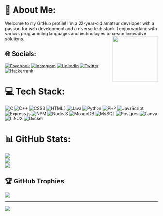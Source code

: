 
# 💫 About Me:
Welcome to my GitHub profile! I'm a 22-year-old amateur developer with a passion for web development and a diverse tech stack. I enjoy working with various programming languages and technologies to create innovative solutions.
<img align="right" height="150" src="https://user-images.githubusercontent.com/74038190/225813708-98b745f2-7d22-48cf-9150-083f1b00d6c9.gif"  />


## 🌐 Socials:
[![Facebook](https://img.shields.io/badge/Facebook-%231877F2.svg?logo=Facebook&logoColor=white)](https://www.facebook.com/vinaygreavson.colaco) [![Instagram](https://img.shields.io/badge/Instagram-%23E4405F.svg?logo=Instagram&logoColor=white)](https://www.instagram.com/vinay_colaco/?utm_source=qr&igshid=MzNlNGNkZWQ4Mg%3D%3D) [![LinkedIn](https://img.shields.io/badge/LinkedIn-%230077B5.svg?logo=linkedin&logoColor=white)](https://linkedin.com/in/vinay-greavson-colaco-bb179a220) [![Twitter](https://img.shields.io/badge/Twitter-%231DA1F2.svg?logo=Twitter&logoColor=white)](https://twitter.com/vinay_colaco) [![Hackerrank](https://img.shields.io/badge/-Hackerrank-2EC866?style=for-the-badge&logo=HackerRank&logoColor=white)](https://www.hackerrank.com/vinay_colaco)

# 💻 Tech Stack:
![C](https://img.shields.io/badge/c-%2300599C.svg?style=plastic&logo=c&logoColor=white) ![C++](https://img.shields.io/badge/c++-%2300599C.svg?style=plastic&logo=c%2B%2B&logoColor=white) ![CSS3](https://img.shields.io/badge/css3-%231572B6.svg?style=plastic&logo=css3&logoColor=white) ![HTML5](https://img.shields.io/badge/html5-%23E34F26.svg?style=plastic&logo=html5&logoColor=white) ![Java](https://img.shields.io/badge/java-%23ED8B00.svg?style=plastic&logo=java&logoColor=white) ![Python](https://img.shields.io/badge/python-3670A0?style=plastic&logo=python&logoColor=ffdd54) ![PHP](https://img.shields.io/badge/php-%23777BB4.svg?style=plastic&logo=php&logoColor=white) ![JavaScript](https://img.shields.io/badge/javascript-%23323330.svg?style=plastic&logo=javascript&logoColor=%23F7DF1E)  ![Express.js](https://img.shields.io/badge/express.js-%23404d59.svg?style=plastic&logo=express&logoColor=%2361DAFB)  ![NPM](https://img.shields.io/badge/NPM-%23000000.svg?style=plastic&logo=npm&logoColor=white) ![NodeJS](https://img.shields.io/badge/node.js-6DA55F?style=plastic&logo=node.js&logoColor=white)  ![MongoDB](https://img.shields.io/badge/MongoDB-%234ea94b.svg?style=plastic&logo=mongodb&logoColor=white) ![MySQL](https://img.shields.io/badge/mysql-%2300f.svg?style=plastic&logo=mysql&logoColor=white) ![Postgres](https://img.shields.io/badge/postgres-%23316192.svg?style=plastic&logo=postgresql&logoColor=white) ![Canva](https://img.shields.io/badge/Canva-%2300C4CC.svg?style=plastic&logo=Canva&logoColor=white)   ![LINUX](https://img.shields.io/badge/Linux-FCC624?style=plastic&logo=linux&logoColor=black) ![Docker](https://img.shields.io/badge/docker-%230db7ed.svg?style=plastic&logo=docker&logoColor=white)
# 📊 GitHub Stats:
![](https://github-readme-stats.vercel.app/api?username=vinay-colaco&theme=dark&hide_border=false&include_all_commits=false&count_private=false)<br/>
![](https://github-readme-streak-stats.herokuapp.com/?user=vinay-colaco&theme=dark&hide_border=false)<br/>
![](https://github-readme-stats.vercel.app/api/top-langs/?username=vinay-colaco&theme=dark&hide_border=false&include_all_commits=false&count_private=false&layout=compact)

## 🏆 GitHub Trophies
![](https://github-profile-trophy.vercel.app/?username=vinay-colaco&theme=algolia&no-frame=false&no-bg=false&margin-w=4)

---
[![](https://visitcount.itsvg.in/api?id=vinay-colaco&icon=0&color=1)](https://visitcount.itsvg.in)

<!-- Proudly created with GPRM ( https://gprm.itsvg.in ) -->
